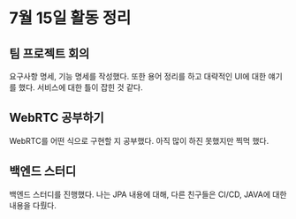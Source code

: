 # 7월 15일 활동 정리


## 팀 프로젝트 회의
요구사항 명세, 기능 명세를 작성했다.
또한 용어 정리를 하고 대략적인 UI에 대한 얘기를 했다.
서비스에 대한 틀이 잡힌 것 같다.

## WebRTC 공부하기
WebRTC를 어떤 식으로 구현할 지 공부했다.
아직 많이 하진 못했지만 찍먹 했다.

## 백엔드 스터디
백엔드 스터디를 진행했다. 나는 JPA 내용에 대해, 다른 친구들은 CI/CD, JAVA에 대한 내용을 다뤘다.
